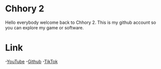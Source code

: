 # Chhory 2
Hello everybody welcome back to Chhory 2. This is my github account so you can explore my game or software.
# Link
-[YouTube](https://m.youtube.com/@chhory2)
-[Github](https://github.com/Chhory2)
-[TikTok](https://www.tiktok.com/@zchhory2)
